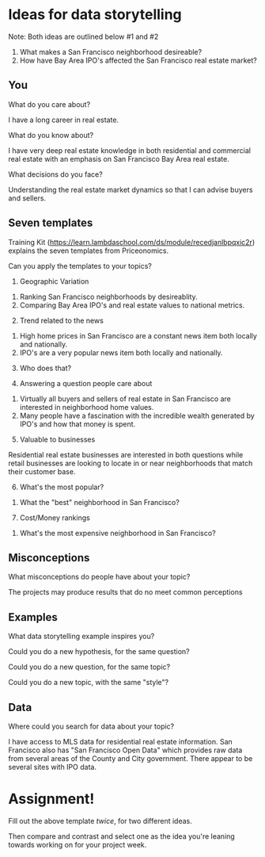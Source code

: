 # Ideas for data storytelling

Note: Both ideas are outlined below #1 and #2

1) What makes a San Francisco neighborhood desireable?
2) How have Bay Area IPO's affected the San Francisco real estate market?

## You

What do you care about?

I have a long career in real estate.

What do you know about?

I have very deep real estate knowledge in both residential and commercial real estate with an emphasis on San Francisco Bay Area real estate.

What decisions do you face?

Understanding the real estate market dynamics so that I can advise buyers and sellers.

## Seven templates

Training Kit (https://learn.lambdaschool.com/ds/module/recedjanlbpqxic2r) explains the seven templates from Priceonomics.

Can you apply the templates to your topics? 

1. Geographic Variation

1) Ranking San Francisco neighborhoods by desireablity.
2) Comparing Bay Area IPO's and real estate values to national metrics.

2. Trend related to the news

1) High home prices in San Francisco are a constant news item both locally and nationally.
2) IPO's are a very popular news item both locally and nationally.

3. Who does that?


4. Answering a question people care about

1) Virtually all buyers and sellers of real estate in San Francisco are interested in neighborhood home values.
2) Many people have a fascination with the incredible wealth generated by IPO's and how that money is spent.

5. Valuable to businesses

Residential real estate businesses are interested in both questions while retail businesses are looking to locate in or near neighborhoods that match their customer base.

6. What's the most popular?

1)  What the "best" neighborhood in San Francisco?

7. Cost/Money rankings

1)  What's the most expensive neighborhood in San Francisco?

## Misconceptions

What misconceptions do people have about your topic?

The projects may produce results that do no meet common perceptions

## Examples

What data storytelling example inspires you?


Could you do a new hypothesis, for the same question?


Could you do a new question, for the same topic?


Could you do a new topic, with the same "style"?


## Data

Where could you search for data about your topic?

I have access to MLS data for residential real estate information.  San Francisco also has "San Francisco Open Data" which provides raw data from several areas of the County and City government.  There appear to be several sites with IPO data.

# Assignment!

Fill out the above template *twice*, for two different ideas.

Then compare and contrast and select one as the idea you're leaning towards
working on for your project week.
